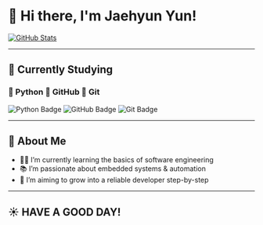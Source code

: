 # 👋 Hi there, I'm Jaehyun Yun!

[![GitHub Stats](https://github-readme-stats.vercel.app/api?username=yunjaehyun-98&show_icons=true&theme=tokyonight)](https://github.com/yunjaehyun-98)

---

## 🌱 Currently Studying

### 🐍 Python  🐙 GitHub  🔧 Git 
<img src="https://img.shields.io/badge/Python-3776AB?style=for-the-badge&logo=Python&logoColor=white" alt="Python Badge"> <img src="https://img.shields.io/badge/github-181717?style=for-the-badge&logo=github&logoColor=white" alt="GitHub Badge"> <img src="https://img.shields.io/badge/git-F05032?style=for-the-badge&logo=git&logoColor=white" alt="Git Badge">

---

## 📝 About Me
- 🧑‍💻 I’m currently learning the basics of software engineering
- 📚 I’m passionate about embedded systems & automation
- 🎯 I’m aiming to grow into a reliable developer step-by-step

---

## ☀️ HAVE A GOOD DAY!